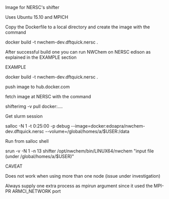Image for NERSC's shifter

Uses Ubuntu 15.10 and MPICH

Copy the Dockerfile to a local directory and create the image with the command
 
 docker build -t nwchem-dev.dftquick.nersc .
 
After successful build one you can run NWChem on NERSC edison as explained in the EXAMPLE section


EXAMPLE

 docker build -t nwchem-dev.dftquick.nersc .

push image to hub.docker.com

fetch image at NERSC with the command

 shifterimg -v pull docker:....

Get slurm session

 salloc -N 1 -t 0:25:00 -p debug --image=docker:edoapra/nwchem-dev.dftquick.nersc --volume=/global/homes/a/$USER:/data

Run from salloc shell

 srun -v -N 1 -n 13 shifter /opt/nwchem/bin/LINUX64/nwchem "input file (under /global/homes/a/$USER)"

CAVEAT

 Does not work when using more than one node (issue under investigation)
 
 Always supply one extra process as mpirun argument since it used the MPI-PR ARMCI_NETWORK port
